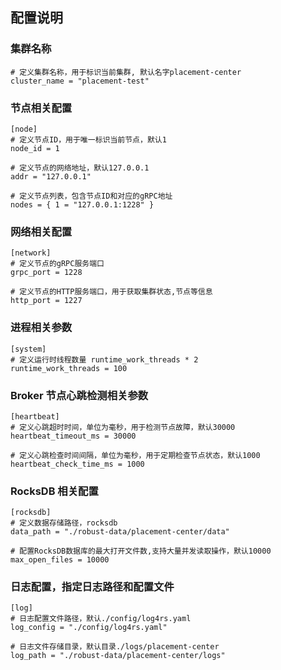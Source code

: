 ## 配置说明
###  集群名称
```
# 定义集群名称，用于标识当前集群, 默认名字placement-center
cluster_name = "placement-test"
```

### 节点相关配置
```
[node]
# 定义节点ID，用于唯一标识当前节点，默认1
node_id = 1

# 定义节点的网络地址，默认127.0.0.1
addr = "127.0.0.1"

# 定义节点列表，包含节点ID和对应的gRPC地址
nodes = { 1 = "127.0.0.1:1228" }
```
### 网络相关配置
```
[network]
# 定义节点的gRPC服务端口
grpc_port = 1228

# 定义节点的HTTP服务端口，用于获取集群状态,节点等信息
http_port = 1227
```
### 进程相关参数
```
[system]
# 定义运行时线程数量 runtime_work_threads * 2
runtime_work_threads = 100
```
### Broker 节点心跳检测相关参数
```
[heartbeat]
# 定义心跳超时时间，单位为毫秒，用于检测节点故障，默认30000
heartbeat_timeout_ms = 30000

# 定义心跳检查时间间隔，单位为毫秒，用于定期检查节点状态，默认1000
heartbeat_check_time_ms = 1000
```

### RocksDB 相关配置
```
[rocksdb]
# 定义数据存储路径，rocksdb
data_path = "./robust-data/placement-center/data"

# 配置RocksDB数据库的最大打开文件数,支持大量并发读取操作，默认10000
max_open_files = 10000

```
### 日志配置，指定日志路径和配置文件
```
[log]
# 日志配置文件路径，默认./config/log4rs.yaml
log_config = "./config/log4rs.yaml"

# 日志文件存储目录，默认目录./logs/placement-center
log_path = "./robust-data/placement-center/logs"
```
